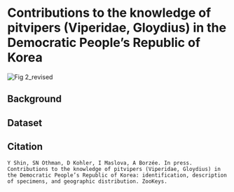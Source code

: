 # Contributions to the knowledge of pitvipers (Viperidae, Gloydius) in the Democratic People’s Republic of Korea
![Fig 2_revised](https://github.com/user-attachments/assets/06a4adb5-5760-44b9-a65b-8040f0ca2f4b)





## Background

## Dataset

## Citation
```
Y Shin, SN Othman, D Kohler, I Maslova, A Borzée. In press. Contributions to the knowledge of pitvipers (Viperidae, Gloydius) in the Democratic People’s Republic of Korea: identification, description of specimens, and geographic distribution. ZooKeys.
```
